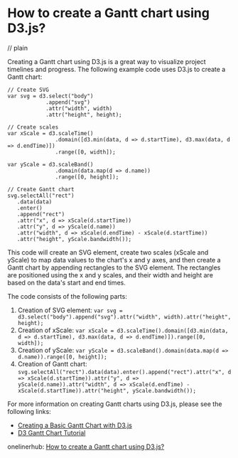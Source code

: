 # How to create a Gantt chart using D3.js?
// plain

Creating a Gantt chart using D3.js is a great way to visualize project timelines and progress. The following example code uses D3.js to create a Gantt chart:

```
// Create SVG
var svg = d3.select("body")
            .append("svg")
            .attr("width", width)
            .attr("height", height);

// Create scales
var xScale = d3.scaleTime()
               .domain([d3.min(data, d => d.startTime), d3.max(data, d => d.endTime)])
               .range([0, width]);

var yScale = d3.scaleBand()
               .domain(data.map(d => d.name))
               .range([0, height]);

// Create Gantt chart
svg.selectAll("rect")
   .data(data)
   .enter()
   .append("rect")
   .attr("x", d => xScale(d.startTime))
   .attr("y", d => yScale(d.name))
   .attr("width", d => xScale(d.endTime) - xScale(d.startTime))
   .attr("height", yScale.bandwidth());
```

This code will create an SVG element, create two scales (xScale and yScale) to map data values to the chart's x and y axes, and then create a Gantt chart by appending rectangles to the SVG element. The rectangles are positioned using the x and y scales, and their width and height are based on the data's start and end times.

The code consists of the following parts:

1. Creation of SVG element: `var svg = d3.select("body").append("svg").attr("width", width).attr("height", height);`
2. Creation of xScale: `var xScale = d3.scaleTime().domain([d3.min(data, d => d.startTime), d3.max(data, d => d.endTime)]).range([0, width]);`
3. Creation of yScale: `var yScale = d3.scaleBand().domain(data.map(d => d.name)).range([0, height]);`
4. Creation of Gantt chart: `svg.selectAll("rect").data(data).enter().append("rect").attr("x", d => xScale(d.startTime)).attr("y", d => yScale(d.name)).attr("width", d => xScale(d.endTime) - xScale(d.startTime)).attr("height", yScale.bandwidth());`

For more information on creating Gantt charts using D3.js, please see the following links:

- [Creating a Basic Gantt Chart with D3.js](https://medium.com/@nick.hartley/creating-a-basic-gantt-chart-with-d3-js-d3fc-8e2d1c8c1d09)
- [D3 Gantt Chart Tutorial](https://blog.risingstack.com/d3-js-tutorial-bar-charts-with-javascript/)

onelinerhub: [How to create a Gantt chart using D3.js?](https://onelinerhub.com/javascript-d3/how-to-create-a-gantt-chart-using-d--js)